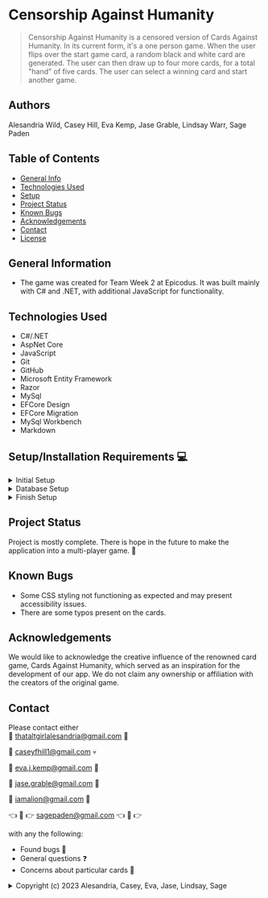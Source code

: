 # Censorship Against Humanity
> Censorship Against Humanity is a censored version of Cards Against Humanity. In its current form, it's a one person game. When the user flips over the start game card, a random black and white card are generated. The user can then draw up to four more cards, for a total "hand" of five cards. The user can select a winning card and start another game. 

## Authors
Alesandria Wild, Casey Hill, Eva Kemp, Jase Grable, Lindsay Warr, Sage Paden

## Table of Contents
* [General Info](#general-information)
* [Technologies Used](#technologies-used)
* [Setup](#setup)
* [Project Status](#project-status)
* [Known Bugs](#known-bugs)
* [Acknowledgements](#acknowledgements)
* [Contact](#contact)
* [License](#license)

## General Information
- The game was created for Team Week 2 at Epicodus. It was built mainly with C# and .NET, with additional JavaScript for functionality.

## Technologies Used
- C#/.NET
- AspNet Core
- JavaScript
- Git
- GitHub
- Microsoft Entity Framework
- Razor
- MySql
- EFCore Design
- EFCore Migration
- MySql Workbench
- Markdown

## **Setup/Installation Requirements** &#x1F4BB;

<details>
<summary> Initial Setup </summary>

-   Clone this repository to your local machine.
    ```bash
    $ git clone https://github.com/ThatAltGirlAlesandria/CAH2.0.git
    ```
-   Open VS Code (or your IDE of choice).
-   Open the top level directory `CAH`
</details>
<details>
<summary> Database Setup </summary>

-   In the `CAH` Directory, create a file with the name `appsettings.json` and copy and paste the following code into this file:

    <pre><code>{
        "Logging": {
            "LogLevel": {
            "Default": "Information",
            "Microsoft.AspNetCore": "Warning"
            }
        },
        "AllowedHosts": "*",
        "ConnectionStrings": {
            "DefaultConnection": "Server=localhost;Port=3306;database=cahdb;uid=[YOUR_UID];pwd=[YOUR_PASSWORD];"
        }
    }</code></pre>

-   Use your personal UID and Password for your db connection and make sure you remove the brackets currently in place.
-   Run the following commands 
```bash 
dotnet ef migrations add InitialMigration
```
```bash 
dotnet ef database update
```

</details>

<details>
<summary> Finish Setup </summary>

-   In your terminal:

    Change directory (cd) to CAH folder.

    ```bash
    $ dotnet build
    ```

    ```bash
    $ dotnet run
    ```

    (or `dotnet watch run` to avoid reloading with edits in real time).

-   A web page will automatically open in your browser at port 5000 or 5001.
    -   If the page does not automatically open, check your project's terminal and click the localhost port link or copy and paste the following into your browser: `https://localhost:5001/` or `https://localhost:5001/` depending on what port is being used.
-   Add your admin password to authorize the program to run.
</details>

## Project Status
Project is mostly complete. There is hope in the future to make the application into a multi-player game. &#x1F46F;

## Known Bugs
- Some CSS styling not functioning as expected and may present accessibility issues.
- There are some typos present on the cards.

## Acknowledgements
We would like to acknowledge the creative influence of the renowned card game, Cards Against Humanity, which served as an inspiration for the development of our app. We do not claim any ownership or affiliation with the creators of the original game.

## Contact
Please contact either<br>
&#x1F47E; [thataltgirlalesandria@gmail.com](mailto:thataltgirlalesandria@gmail.com?subject=Hello%20Alesandria,&body=Nice%20job!%20) &#x1F47E; 

&#x1F47B; [caseyfhill1@gmail.com](mailto:caseyfhill1@gmail.com?subject=Hello%20Casey,&body=Nice%20job!%20) &#x1F480;

&#x1F483; [eva.j.kemp@gmail.com](mailto:eva.j.kemp@gmail.com?subject=Hello%20Eva,&body=Nice%20job!%20) &#x1F483;

&#x1F341; [jase.grable@gmail.com](mailto:jase.grable@gmail.com.com?subject=Hello%20Jase,&body=Nice%20job!%20) &#x1F341;

&#x1F981; [iamalion@gmail.com](mailto:iamalion@gmail.com.com?subject=Hello%20Lindsay,&body=Nice%20job!%20) &#x1F981;

&#x1F448; &#x1F920; &#x1F449; [sagepaden@gmail.com](mailto:sagepaden@gmail.com.com?subject=Hello%20Sage,&body=Nice%20job!%20) &#x1F448;  &#x1F920; &#x1F449;

with any the following:

-   Found bugs &#x1F41E;
-   General questions &#x2753;
-   Concerns about particular cards &#x1F920;



<details>
<summary>Copyright (c) 2023 Alesandria, Casey, Eva, Jase, Lindsay, Sage</summary>
<br>
Permission is hereby granted, free of charge, to any person obtaining a copy
of this software and associated documentation files (the "Software"), to deal
in the Software without restriction, including without limitation the rights
to use, copy, modify, merge, publish, distribute, sublicense, and/or sell
copies of the Software, and to permit persons to whom the Software is
furnished to do so, subject to the following conditions:

The above copyright notice and this permission notice shall be included in all
copies or substantial portions of the Software.

THE SOFTWARE IS PROVIDED "AS IS", WITHOUT WARRANTY OF ANY KIND, EXPRESS OR
IMPLIED, INCLUDING BUT NOT LIMITED TO THE WARRANTIES OF MERCHANTABILITY,
FITNESS FOR A PARTICULAR PURPOSE AND NONINFRINGEMENT. IN NO EVENT SHALL THE
AUTHORS OR COPYRIGHT HOLDERS BE LIABLE FOR ANY CLAIM, DAMAGES OR OTHER
LIABILITY, WHETHER IN AN ACTION OF CONTRACT, TORT OR OTHERWISE, ARISING FROM,
OUT OF OR IN CONNECTION WITH THE SOFTWARE OR THE USE OR OTHER DEALINGS IN THE
SOFTWARE.
</details>